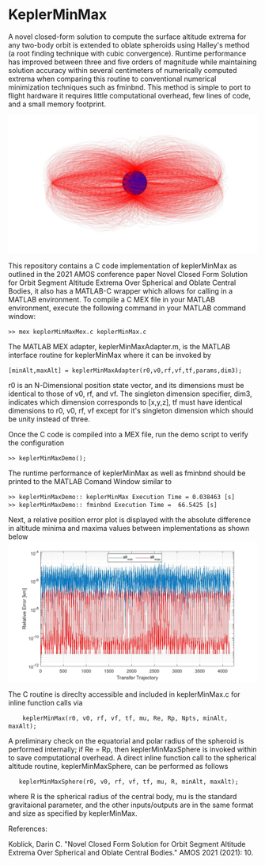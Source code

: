 # KeplerMinMax
A novel closed-form solution to compute the surface altitude extrema for any two-body orbit is extended to oblate spheroids using Halley's method (a root finding technique with cubic convergence). Runtime performance has improved between three and five orders of magnitude while maintaining solution accuracy within several centimeters of numerically computed extrema when comparing this routine to conventional numerical minimization techniques such as fminbnd.  This method is simple to port to flight hardware it requires little computational overhead, few lines of code, and a small memory footprint.


![GitHub Logo](trajectories.jpg)

This repository contains a C code implementation of keplerMinMax as outlined in the 2021 AMOS conference paper Novel Closed Form Solution for Orbit Segment Altitude Extrema Over Spherical and Oblate Central Bodies, it also has a MATLAB-C wrapper which allows for calling in a MATLAB environment. To compile a C MEX file in your MATLAB environment, execute the following command in your MATLAB command window:

    >> mex keplerMinMaxMex.c keplerMinMax.c
    
The MATLAB MEX adapter, keplerMinMaxAdapter.m, is the MATLAB interface routine for keplerMinMax where it can be invoked by

    [minAlt,maxAlt] = keplerMinMaxAdapter(r0,v0,rf,vf,tf,params,dim3);
    
r0 is an N-Dimensional position state vector, and its dimensions must be identical to those of v0, rf, and vf.  The singleton dimension specifier, dim3, indicates which dimension corresponds to [x,y,z], tf must have identical dimensions to r0, v0, rf, vf except for it's singleton dimension which should be unity instead of three.
    
    
Once the C code is compiled into a MEX file, run the demo script to verify the configuration

    >> keplerMinMaxDemo();
    
    
The runtime performance of keplerMinMax as well as fminbnd should be printed to the MATLAB Comand Window similar to

    >> keplerMinMaxDemo:: keplerMinMax Execution Time = 0.038463 [s]
    >> keplerMinMaxDemo:: fminbnd Execution Time =  66.5425 [s]

Next, a relative position error plot is displayed with the absolute difference in altitude minima and maxima values between implementations as shown below
![GitHub Logo](relPosErrOblate.jpg)


The C routine is direclty accessible and included in keplerMinMax.c for inline function calls via

        keplerMinMax(r0, v0, rf, vf, tf, mu, Re, Rp, Npts, minAlt, maxAlt);

A preliminary check on the equatorial and polar radius of the spheroid is performed internally; if Re = Rp, then keplerMinMaxSphere is invoked within to save computational overhead.  A direct inline function call to the spherical altitude routine, keplerMinMaxSphere, can be performed as follows

       keplerMinMaxSphere(r0, v0, rf, vf, tf, mu, R, minAlt, maxAlt);

where R is the spherical radius of the central body, mu is the standard gravitaional parameter, and the other inputs/outputs are in the same format and size as specified by keplerMinMax.

References:

Koblick, Darin C. "Novel Closed Form Solution for Orbit Segment Altitude Extrema Over Spherical and Oblate Central Bodies." AMOS 2021 (2021): 10.
